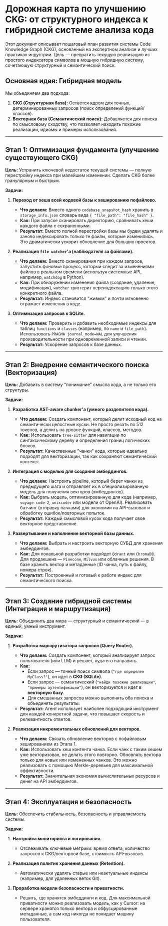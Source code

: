 # Дорожная карта по улучшению CKG: от структурного индекса к гибридной системе анализа кода

Этот документ описывает пошаговый план развития системы Code Knowledge Graph (CKG), основанный на экспертном анализе и лучших практиках индустрии. Цель — превратить текущую реализацию из простого индексатора символов в мощную гибридную систему, сочетающую структурный и семантический поиск.

## Основная идея: Гибридная модель

Мы объединяем два подхода:
1.  **CKG (Структурная база):** Остается ядром для точных, детерминированных запросов (поиск определений функций/классов).
2.  **Векторная база (Семантический поиск):** Добавляется для поиска по смысловому сходству, что позволяет находить похожие реализации, идиомы и примеры использования.

---

## Этап 1: Оптимизация фундамента (улучшение существующего CKG)

**Цель:** Устранить ключевой недостаток текущей системы — полную перестройку индекса при малейшем изменении. Сделать CKG более гранулярным и быстрым.

**Задачи:**

1.  **Переход от хеша всей кодовой базы к хешированию пофайлово.**
    -   **Что делаем:** Вместо одного `codebase_snapshot_hash` хранить в `storage_info.json` словарь вида `{ "file_path": "file_hash" }`.
    -   **Как:** При запуске сканировать директорию, сравнивать хеши каждого файла с сохраненными.
    -   **Результат:** Вместо полной перестройки базы мы будем удалять и заново индексировать только те файлы, которые изменились. Это драматически ускорит обновление для больших проектов.

2.  **Реализация `file watcher`'а (наблюдателя за файлами).**
    -   **Что делаем:** Вместо сканирования при каждом запросе, запустить фоновый процесс, который следит за изменениями файлов в реальном времени (используя системные API, например, `watchdog` в Python).
    -   **Как:** При обнаружении изменения файла (создание, удаление, модификация), `watcher` триггерит переиндексацию только этого конкретного файла.
    -   **Результат:** Индекс становится "живым" и почти мгновенно отражает изменения в коде.

3.  **Оптимизация запросов к SQLite.**
    -   **Что делаем:** Проверить и добавить необходимые индексы для таблиц `functions` и `classes` (например, по `name` и `file_path`). Использовать `PRAGMA journal_mode=WAL` для улучшения производительности при одновременной записи и чтении.
    -   **Результат:** Ускорение запросов к базе данных.

---

## Этап 2: Внедрение семантического поиска (Векторизация)

**Цель:** Добавить в систему "понимание" смысла кода, а не только его структуры.

**Задачи:**

1.  **Разработка AST-aware chunker'а (умного разделителя кода).**
    -   **Что делаем:** Создать компонент, который делит исходный код на семантически целостные куски. Не просто резать по 512 токенов, а делить на уровне функций, классов, методов.
    -   **Как:** Использовать `tree-sitter` для навигации по синтаксическому дереву и определения границ логических блоков.
    -   **Результат:** Качественные "чанки" кода, которые идеально подходят для векторизации, так как сохраняют семантический контекст.

2.  **Интеграция с моделью для создания эмбеддингов.**
    -   **Что делаем:** Настроить pipeline, который берет чанки из предыдущего шага и отправляет их в специализированную модель для получения векторов (эмбеддингов).
    -   **Как:** Выбрать модель, оптимизированную для кода (например, `voyage-code-2`, `unixcoder` или модели от OpenAI). Реализовать батчинг (отправку пачками) для экономии на API-вызовах и обработку ошибок/повторных попыток.
    -   **Результат:** Каждый смысловой кусок кода получает свое векторное представление.

3.  **Развертывание и наполнение векторной базы данных.**
    -   **Что делаем:** Выбрать и настроить векторную СУБД для хранения эмбеддингов.
    -   **Как:** Для локальной разработки подойдет `Qdrant` или `ChromaDB`. Для продакшена — `Pinecone`, `Milvus` или облачные решения. В базе хранить вектор и метаданные (ID чанка, путь к файлу, номера строк).
    -   **Результат:** Построенный и готовый к работе индекс для семантического поиска.

---

## Этап 3: Создание гибридной системы (Интеграция и маршрутизация)

**Цель:** Объединить два мира — структурный и семантический — в единый, умный инструмент.

**Задачи:**

1.  **Разработка маршрутизатора запросов (Query Router).**
    -   **Что делаем:** Создать компонент, который анализирует запрос пользователя (или LLM) и решает, куда его направить.
    -   **Как:**
        -   Если запрос — точный поиск символа (`"где определен MyClass?"`), он идет в **CKG (SQLite)**.
        -   Если запрос — семантический (`"найди похожие реализации"`, `"примеры аутентификации"`), он векторизуется и идет в **векторную базу**.
        -   Для смешанных запросов можно выполнять оба поиска и объединять результаты.
    -   **Результат:** Агент использует наиболее подходящий инструмент для каждой конкретной задачи, что повышает скорость и релевантность ответов.

2.  **Реализация инкрементальных обновлений для векторов.**
    -   **Что делаем:** Связать обновление векторов с пофайловым хешированием из Этапа 1.
    -   **Как:** Использовать хеш контента чанка. Если чанк с таким хешем уже векторизован, не делать этого повторно. Обновлять вектора только для новых или измененных чанков. Это можно реализовать с помощью Merkle-деревьев для максимальной эффективности.
    -   **Результат:** Значительная экономия вычислительных ресурсов и денег на API эмбеддингов.

---

## Этап 4: Эксплуатация и безопасность

**Цель:** Обеспечить стабильность, безопасность и управляемость системы.

**Задачи:**

1.  **Настройка мониторинга и логирования.**
    -   Отслеживать ключевые метрики: время ответа, количество запросов к CKG/векторной базе, стоимость API-вызовов.

2.  **Реализация политик хранения данных (Retention).**
    -   Автоматически удалять старые или неактуальные индексы (например, для удаленных веток Git).

3.  **Проработка модели безопасности и приватности.**
    -   Решить, где хранятся эмбеддинги и код. Для максимальной приватности можно реализовать модель, как у Cursor: на сервере хранятся только вектора и обфусцированные метаданные, а сам код никогда не покидает машину пользователя.
